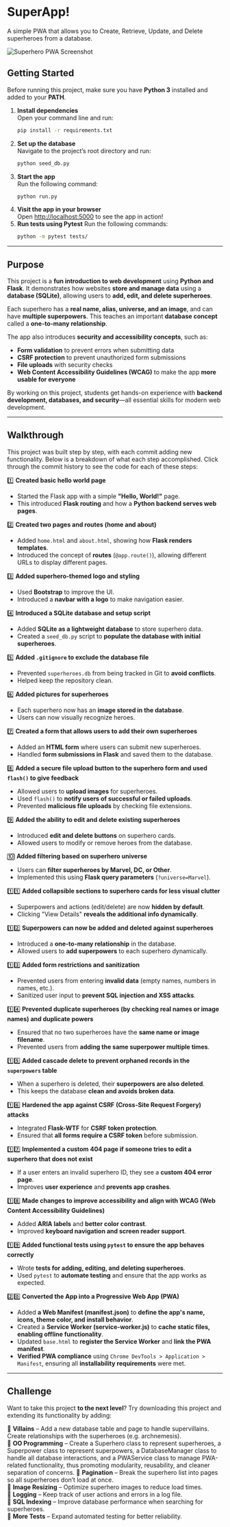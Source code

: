 # SuperApp!

A simple PWA that allows you to Create, Retrieve, Update, and Delete superheroes from a database.

![Superhero PWA Screenshot](screenshot-pwa.png)  

## Getting Started  

Before running this project, make sure you have **Python 3** installed and added to your **PATH**.  

1. **Install dependencies**  
   Open your command line and run:  
   ```sh
   pip install -r requirements.txt
   ```
2. **Set up the database**  
   Navigate to the project’s root directory and run:  
   ```sh
   python seed_db.py
   ```
3. **Start the app**  
   Run the following command:  
   ```sh
   python run.py
   ```
4. **Visit the app in your browser**  
   Open [http://localhost:5000](http://localhost:5000) to see the app in action! 
5. **Run tests using Pytest**
   Run the following commands:
   ```sh
   python -m pytest tests/
   ```

---

## Purpose  

This project is a **fun introduction to web development** using **Python and Flask**. It demonstrates how websites **store and manage data** using a **database (SQLite)**, allowing users to **add, edit, and delete superheroes**.  

Each superhero has a **real name, alias, universe, and an image**, and can have **multiple superpowers**. This teaches an important **database concept** called a **one-to-many relationship**.  

The app also introduces **security and accessibility concepts**, such as:  
- **Form validation** to prevent errors when submitting data  
- **CSRF protection** to prevent unauthorized form submissions  
- **File uploads** with security checks  
- **Web Content Accessibility Guidelines (WCAG)** to make the app **more usable for everyone**  

By working on this project, students get hands-on experience with **backend development, databases, and security**—all essential skills for modern web development.

---

## Walkthrough  

This project was built step by step, with each commit adding new functionality. Below is a breakdown of what each step accomplished. Click through the commit history to see the code for each of these steps: 

1️⃣ **Created basic hello world page**  
   - Started the Flask app with a simple **"Hello, World!"** page.  
   - This introduced **Flask routing** and how a **Python backend serves web pages**.  

2️⃣ **Created two pages and routes (home and about)**  
   - Added `home.html` and `about.html`, showing how **Flask renders templates**.  
   - Introduced the concept of **routes** (`@app.route()`), allowing different URLs to display different pages.  

3️⃣ **Added superhero-themed logo and styling**  
   - Used **Bootstrap** to improve the UI.  
   - Introduced a **navbar with a logo** to make navigation easier.  

4️⃣ **Introduced a SQLite database and setup script**  
   - Added **SQLite as a lightweight database** to store superhero data.  
   - Created a `seed_db.py` script to **populate the database with initial superheroes**.  

5️⃣ **Added `.gitignore` to exclude the database file**  
   - Prevented `superheroes.db` from being tracked in Git to **avoid conflicts**.  
   - Helped keep the repository clean.  

6️⃣ **Added pictures for superheroes**  
   - Each superhero now has an **image stored in the database**.  
   - Users can now visually recognize heroes.  

7️⃣ **Created a form that allows users to add their own superheroes**  
   - Added an **HTML form** where users can submit new superheroes.  
   - Handled **form submissions in Flask** and saved them to the database.  

8️⃣ **Added a secure file upload button to the superhero form and used `flash()` to give feedback**  
   - Allowed users to **upload images** for superheroes.  
   - Used `flash()` to **notify users of successful or failed uploads**.  
   - Prevented **malicious file uploads** by checking file extensions.  

9️⃣ **Added the ability to edit and delete existing superheroes**  
   - Introduced **edit and delete buttons** on superhero cards.  
   - Allowed users to modify or remove heroes from the database.  

🔟 **Added filtering based on superhero universe**  
   - Users can **filter superheroes by Marvel, DC, or Other**.  
   - Implemented this using **Flask query parameters** (`?universe=Marvel`).  

1️⃣1️⃣ **Added collapsible sections to superhero cards for less visual clutter**  
   - Superpowers and actions (edit/delete) are now **hidden by default**.  
   - Clicking "View Details" **reveals the additional info dynamically**.  

1️⃣2️⃣ **Superpowers can now be added and deleted against superheroes**  
   - Introduced a **one-to-many relationship** in the database.  
   - Allowed users to **add superpowers** to each superhero dynamically.  

1️⃣3️⃣ **Added form restrictions and sanitization**  
   - Prevented users from entering **invalid data** (empty names, numbers in names, etc.).  
   - Sanitized user input to **prevent SQL injection and XSS attacks**.  

1️⃣4️⃣ **Prevented duplicate superheroes (by checking real names or image names) and duplicate powers**  
   - Ensured that no two superheroes have the **same name or image filename**.  
   - Prevented users from **adding the same superpower multiple times**.  

1️⃣5️⃣ **Added cascade delete to prevent orphaned records in the `superpowers` table**  
   - When a superhero is deleted, their **superpowers are also deleted**.  
   - This keeps the database **clean and avoids broken data**.  

1️⃣6️⃣ **Hardened the app against CSRF (Cross-Site Request Forgery) attacks**  
   - Integrated **Flask-WTF** for **CSRF token protection**.  
   - Ensured that **all forms require a CSRF token** before submission.  

1️⃣7️⃣ **Implemented a custom 404 page if someone tries to edit a superhero that does not exist**  
   - If a user enters an invalid superhero ID, they see a **custom 404 error page**.  
   - Improves **user experience** and **prevents app crashes**.  

1️⃣8️⃣ **Made changes to improve accessibility and align with WCAG (Web Content Accessibility Guidelines)**  
   - Added **ARIA labels** and **better color contrast**.  
   - Improved **keyboard navigation and screen reader support**.  

1️⃣9️⃣ **Added functional tests using `pytest` to ensure the app behaves correctly**  
   - Wrote **tests for adding, editing, and deleting superheroes**.  
   - Used `pytest` to **automate testing** and ensure that the app works as expected.  

2️⃣0️⃣ **Converted the App into a Progressive Web App (PWA)**  
   - Added **a Web Manifest (manifest.json)** to **define the app's name, icons, theme color, and install behavior**. 
   - Created a **Service Worker (service-worker.js)** to **cache static files, enabling offline functionality**.
   - Updated `base.html` to **register the Service Worker** and **link the PWA manifest**.
   - **Verified PWA compliance** using `Chrome DevTools > Application > Manifest`, ensuring all **installability requirements** were met.

---

## Challenge  

Want to take this project **to the next level**? Try downloading this project and extending its functionality by adding:  

🔹 **Villains** – Add a new database table and page to handle supervillains. Create relationships with the superheroes (e.g. archnemesis).    
🔹 **OO Programming** – Create a Superhero class to represent superheroes, a Superpower class to represent superpowers, a DatabaseManager class to handle all database interactions, and a PWAService class to manage PWA-related functionality, thus promoting modularity, reusability, and cleaner separation of concerns. 
🔹 **Pagination** – Break the superhero list into pages so all superheroes don’t load at once.  
🔹 **Image Resizing** – Optimize superhero images to reduce load times.  
🔹 **Logging** – Keep track of user actions and errors in a log file.  
🔹 **SQL Indexing** – Improve database performance when searching for superheroes.  
🔹 **More Tests** – Expand automated testing for better reliability.  
